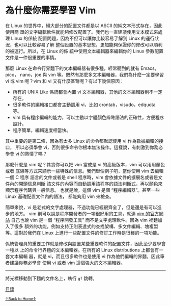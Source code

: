 # 為什麼你需要學習 Vim

在 Linux 的世界中，絕大部分的配置文件都是以 ASCII 的純文本形式存在，因此使用簡
單的文字編輯軟件就能夠修改配置了。我們也一直建議使用文本模式來處理 Linux 的係統
配置問題，因為不但可以讓你比較容易了解到 Linux 的運行狀況，也可以比較容易了解
整個設置的基本思想，更加能夠保證你的修改可以順利的被運行。所以，在 Linux 的係
統中使用文本編輯器來編輯你的 Linux 參數配置文件是一件很重要的事情。

那麼 Linux 在命令行界麵下的文本編輯器有很多種，經常聽到的就有 Emacs，pico，
nano，joe 與 vim 等。既然有那麼多文本編輯器，我們為什麼一定要學習 vi 或 vim
呢？vim 和 vi 又有什麼區彆呢？有以下幾個原因：

- 所有的 UNIX Like 係統都會內置 vi 文本編輯器，其他的文本編輯器則不一定存在。
- 很多軟件的編輯接口都會主動調用 vi，比如 crontab，visudo，edquota 等。
- vim 具有程序編輯的能力，可以主動以字體顏色辨彆語法的正確性，方便程序設計。
- 程序簡單，編輯速度相當快。

其中重要的是第二條，因為有太多 Linux 的命令都默認使用 vi 作為數據編輯的接口，
所以必須學會 vi，否則很多命令你根本無法操作。這樣說，有刺激到你務必學會 vi
的熱情了嗎？

那麼什麼是 vim 呢？其實你可以把 vim 當成是 vi 的高級版本，vim 可以用用顏色或者
底線等方式來顯示一些特殊的信息。我們舉個例子吧，當你使用 vim 去編輯一個 C 程序
語言的文件或者是 shell 程序時，vim 會依據文件的擴展名或者是文件內的開頭信息判斷
該文件的內容而自動調用該程序的語法判斷式，再以顏色來顯示程序代碼與一般信息。
也就是說，這個 vim 是個 “程序編輯器”。甚至一些 Linux 基礎配置文件內的語法，
都能夠用 vim 來檢查。

簡單來說，vi 是老式的文字處理器，不過功能已經很齊全了，但是還是有可以進步的地方。
vim 則可以說是程序開發者的一項很好用的工具，就連 [vim 的官方網站](http://www.vim.org)
自己也說 vim 是一個 “程序開發工具” 而不是文字處理軟件。因為 vim 裡麵加入了很多
額外的功能，例如支持正則表達式的查找架構、多文件編輯、塊複製等。這對於我們在
Linux 上進行一些配置文件的修訂工作時是很棒的一項功能。

係統管理員的重要工作就是修改與設置某些重要軟件的配置文件，因此至少要學會一種以
上的命令行界麵的文本編輯器。在所有的 Linux distributions 上都會有一套文本編輯
器，就是 vi，而且很多軟件也是使用 vi 作為他們編輯的界麵，因此筆者建議你務必學會
使用 vi 或者 vim 這個強大的文本編輯器。

* * *

將光標移動到下麵的文件名上，執行 `gf` 跳轉。

[目錄](README.md)

<a href='https://github.com/MDGSF/MyVim'><small>↑Back to Home↑</small></a>

